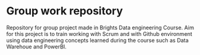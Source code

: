# Group work repository
Repository for group project made in Brights Data engineering Course.
Aim for this project is to train working with Scrum and with Github environment using data engineering concepts learned during the course such as Data Warehoue and PowerBI.
